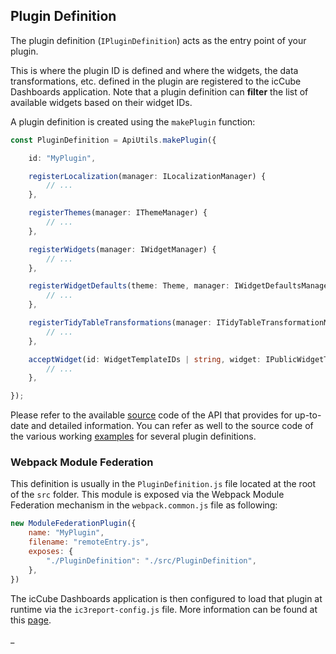 ## Plugin Definition

The plugin definition (`IPluginDefinition`) acts as the entry point of your plugin.

This is where the plugin ID is defined and where the widgets, the data transformations, etc. defined in the plugin are
registered to the icCube Dashboards application. Note that a plugin definition can **filter** the list of available
widgets based on their widget IDs.

A plugin definition is created using the `makePlugin` function:

```typescript
const PluginDefinition = ApiUtils.makePlugin({

    id: "MyPlugin",

    registerLocalization(manager: ILocalizationManager) {
        // ...
    },

    registerThemes(manager: IThemeManager) {
        // ...
    },

    registerWidgets(manager: IWidgetManager) {
        // ...
    },

    registerWidgetDefaults(theme: Theme, manager: IWidgetDefaultsManager) {
        // ...
    },

    registerTidyTableTransformations(manager: ITidyTableTransformationManager) {
        // ...
    },

    acceptWidget(id: WidgetTemplateIDs | string, widget: IPublicWidgetTemplateDefinition<FormFieldObject>): boolean {
        // ...  
    },

});
```

Please refer to the available [source](https://github.com/ic3-software/ic3-reporting-api) code of the API that provides
for up-to-date and detailed information. You can refer as well to the source code of the various
working [examples](./Examples.md) for several plugin definitions.

### Webpack Module Federation

This definition is usually in the `PluginDefinition.js` file located at the root of the `src` folder. This module is
exposed via the Webpack Module Federation mechanism in the `webpack.common.js` file as following:

```javascript
new ModuleFederationPlugin({
    name: "MyPlugin",
    filename: "remoteEntry.js",
    exposes: {
        "./PluginDefinition": "./src/PluginDefinition",
    },
})
```

The icCube Dashboards application is then configured to load that plugin at runtime via the `ic3report-config.js`
file. More information can be found at this [page](./Install.md#configuration).

_
